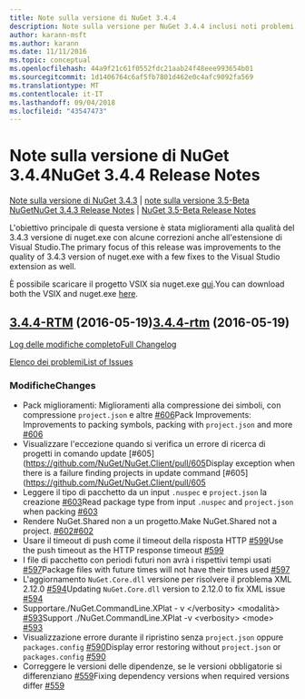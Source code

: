```yaml
---
title: Note sulla versione di NuGet 3.4.4
description: Note sulla versione per NuGet 3.4.4 inclusi noti problemi, correzioni di bug, funzionalità aggiunte e dcr.
author: karann-msft
ms.author: karann
ms.date: 11/11/2016
ms.topic: conceptual
ms.openlocfilehash: 44a9f21c61f0552fdc21aab24f48eee993654b01
ms.sourcegitcommit: 1d1406764c6af5fb7801d462e0c4afc9092fa569
ms.translationtype: MT
ms.contentlocale: it-IT
ms.lasthandoff: 09/04/2018
ms.locfileid: "43547473"
---
```

# <a name="nuget-344-release-notes"></a><span data-ttu-id="36674-103">Note sulla versione di NuGet 3.4.4</span><span class="sxs-lookup"><span data-stu-id="36674-103">NuGet 3.4.4 Release Notes</span></span>

<span data-ttu-id="36674-104">[Note sulla versione di NuGet 3.4.3](../release-notes/nuget-3.4.3.md) | [note sulla versione 3.5-Beta NuGet](../release-notes/nuget-3.5-Beta.md)</span><span class="sxs-lookup"><span data-stu-id="36674-104">[NuGet 3.4.3 Release Notes](../release-notes/nuget-3.4.3.md) | [NuGet 3.5-Beta Release Notes](../release-notes/nuget-3.5-Beta.md)</span></span>

<span data-ttu-id="36674-105">L'obiettivo principale di questa versione è stata miglioramenti alla qualità del 3.4.3 versione di nuget.exe con alcune correzioni anche all'estensione di Visual Studio.</span><span class="sxs-lookup"><span data-stu-id="36674-105">The primary focus of this release was improvements to the quality of 3.4.3 version of nuget.exe with a few fixes to the Visual Studio extension as well.</span></span>

<span data-ttu-id="36674-106">È possibile scaricare il progetto VSIX sia nuget.exe [qui](https://dist.nuget.org/index.html).</span><span class="sxs-lookup"><span data-stu-id="36674-106">You can download both the VSIX and nuget.exe [here](https://dist.nuget.org/index.html).</span></span>

## <a name="344-rtmhttpsgithubcomnugetnugetclienttree344-rtm-2016-05-19"></a><span data-ttu-id="36674-107">[3.4.4-RTM](https://github.com/NuGet/NuGet.Client/tree/3.4.4-rtm) (2016-05-19)</span><span class="sxs-lookup"><span data-stu-id="36674-107">[3.4.4-rtm](https://github.com/NuGet/NuGet.Client/tree/3.4.4-rtm) (2016-05-19)</span></span>

[<span data-ttu-id="36674-108">Log delle modifiche completo</span><span class="sxs-lookup"><span data-stu-id="36674-108">Full Changelog</span></span>](https://github.com/NuGet/NuGet.Client/compare/3.5.0-beta-final...3.4.4-rtm)

[<span data-ttu-id="36674-109">Elenco dei problemi</span><span class="sxs-lookup"><span data-stu-id="36674-109">List of Issues</span></span>](https://github.com/NuGet/Home/issues?q=is%3Aissue+milestone%3A3.4.4+is%3Aclosed)

### <a name="changes"></a><span data-ttu-id="36674-110">Modifiche</span><span class="sxs-lookup"><span data-stu-id="36674-110">Changes</span></span>

- <span data-ttu-id="36674-111">Pack miglioramenti: Miglioramenti alla compressione dei simboli, con compressione `project.json` e altre [ \#606](https://github.com/NuGet/NuGet.Client/pull/606)</span><span class="sxs-lookup"><span data-stu-id="36674-111">Pack Improvements: Improvements to packing symbols, packing with `project.json` and more [\#606](https://github.com/NuGet/NuGet.Client/pull/606)</span></span>
- <span data-ttu-id="36674-112">Visualizzare l'eccezione quando si verifica un errore di ricerca di progetti in comando update [\#605] (https://github.com/NuGet/NuGet.Client/pull/605</span><span class="sxs-lookup"><span data-stu-id="36674-112">Display exception when there is a failure finding projects in update command [\#605](https://github.com/NuGet/NuGet.Client/pull/605</span></span>
- <span data-ttu-id="36674-113">Leggere il tipo di pacchetto da un input `.nuspec` e `project.json` la creazione [ \#603](https://github.com/NuGet/NuGet.Client/pull/603)</span><span class="sxs-lookup"><span data-stu-id="36674-113">Read package type from input `.nuspec` and `project.json` when packing [\#603](https://github.com/NuGet/NuGet.Client/pull/603)</span></span>
- <span data-ttu-id="36674-114">Rendere NuGet.Shared non a un progetto.</span><span class="sxs-lookup"><span data-stu-id="36674-114">Make NuGet.Shared not a project.</span></span> [<span data-ttu-id="36674-115">\#602</span><span class="sxs-lookup"><span data-stu-id="36674-115">\#602</span></span>](https://github.com/NuGet/NuGet.Client/pull/602)
- <span data-ttu-id="36674-116">Usare il timeout di push come il timeout della risposta HTTP [ \#599](https://github.com/NuGet/NuGet.Client/pull/599)</span><span class="sxs-lookup"><span data-stu-id="36674-116">Use the push timeout as the HTTP response timeout [\#599](https://github.com/NuGet/NuGet.Client/pull/599)</span></span>
- <span data-ttu-id="36674-117">I file di pacchetto con periodi futuri non avrà i rispettivi tempi usati [ \#597](https://github.com/NuGet/NuGet.Client/pull/597)</span><span class="sxs-lookup"><span data-stu-id="36674-117">Package files with future times will not have their times used [\#597](https://github.com/NuGet/NuGet.Client/pull/597)</span></span>
- <span data-ttu-id="36674-118">L'aggiornamento `NuGet.Core.dll` versione per risolvere il problema XML 2.12.0 [ \#594](https://github.com/NuGet/NuGet.Client/pull/594)</span><span class="sxs-lookup"><span data-stu-id="36674-118">Updating `NuGet.Core.dll` version to 2.12.0 to fix XML issue [\#594](https://github.com/NuGet/NuGet.Client/pull/594)</span></span>
- <span data-ttu-id="36674-119">Supportare./NuGet.CommandLine.XPlat - v \</verbosity\> \<modalità\> [ \#593](https://github.com/NuGet/NuGet.Client/pull/593)</span><span class="sxs-lookup"><span data-stu-id="36674-119">Support ./NuGet.CommandLine.XPlat -v \<verbosity\> \<mode\> [\#593](https://github.com/NuGet/NuGet.Client/pull/593)</span></span>
- <span data-ttu-id="36674-120">Visualizzazione errore durante il ripristino senza `project.json` oppure `packages.config` [ \#590](https://github.com/NuGet/NuGet.Client/pull/590)</span><span class="sxs-lookup"><span data-stu-id="36674-120">Display error restoring without `project.json` or `packages.config` [\#590](https://github.com/NuGet/NuGet.Client/pull/590)</span></span>
- <span data-ttu-id="36674-121">Correggere le versioni delle dipendenze, se le versioni obbligatorie si differenziano [ \#559](https://github.com/NuGet/NuGet.Client/pull/559)</span><span class="sxs-lookup"><span data-stu-id="36674-121">Fixing dependency versions when required versions differ [\#559](https://github.com/NuGet/NuGet.Client/pull/559)</span></span>